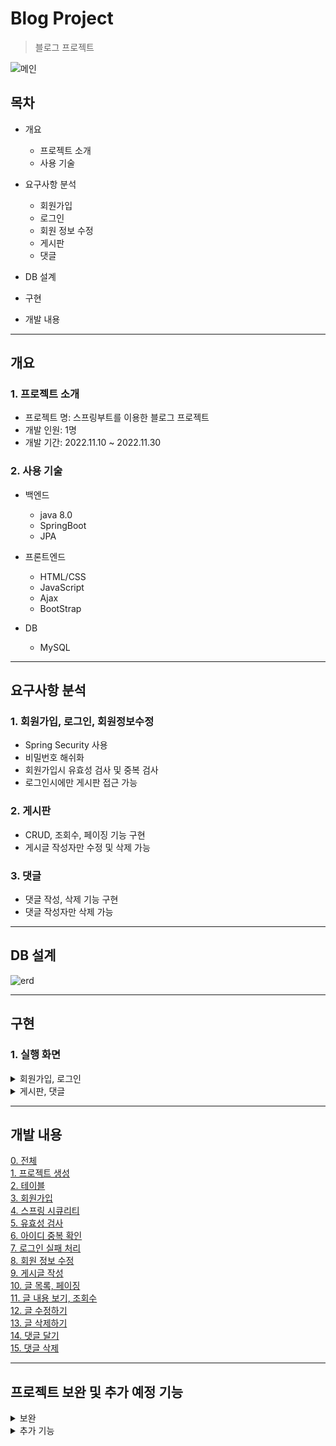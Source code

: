 # Blog Project 
> 블로그 프로젝트

![메인](https://user-images.githubusercontent.com/104826026/205257592-bf701844-63b6-447d-84cc-9a0c2296418f.png)


## 목차
* 개요
  * 프로젝트 소개
  * 사용 기술

* 요구사항 분석
  * 회원가입
  * 로그인
  * 회원 정보 수정
  * 게시판
  * 댓글
  
* DB 설계

* 구현

* 개발 내용

---
## 개요
### 1. 프로젝트 소개
* 프로젝트 명: 스프링부트를 이용한 블로그 프로젝트
* 개발 인원: 1명
* 개발 기간: 2022.11.10 ~ 2022.11.30

### 2. 사용 기술
* 백엔드
  * java 8.0
  * SpringBoot
  * JPA

* 프론트엔드
  * HTML/CSS
  * JavaScript
  * Ajax
  * BootStrap
 
* DB
  * MySQL
---
## 요구사항 분석
### 1. 회원가입, 로그인, 회원정보수정
* Spring Security 사용
* 비밀번호 해쉬화
* 회원가입시 유효성 검사 및 중복 검사
* 로그인시에만 게시판 접근 가능

### 2. 게시판
* CRUD, 조회수, 페이징 기능 구현
* 게시글 작성자만 수정 및 삭제 가능

### 3. 댓글
* 댓글 작성, 삭제 기능 구현
* 댓글 작성자만 삭제 가능
---
## DB 설계
![erd](https://user-images.githubusercontent.com/104826026/205219395-f4adda79-6a83-43af-b05f-743a9e6a2657.PNG)

---
## 구현
### 1. 실행 화면
<details>
<summary>회원가입, 로그인</summary>
<div markdown="1">
<br>
<p>1. 유효성 및 아이디 중복 검사</p>
<img src="https://user-images.githubusercontent.com/104826026/205252112-56445b62-ebd2-4672-8aa8-c65ce6a7cde0.PNG"></img>

<br>
<p>2. 회원가입 완료</p>
<img src="https://user-images.githubusercontent.com/104826026/205250306-8f040f00-679b-4c67-9a03-e835ada5a0fd.PNG"></img>

<br>
<p>3. 로그인 실패</p>
<img src="https://user-images.githubusercontent.com/104826026/205253265-ffa094b1-d262-4b14-b126-8a9706d2cbf4.gif"></img>

</div>
</details>

<details>
<summary>게시판, 댓글</summary>
<div markdown="1">

<br>
<p>1. 게시글 작성</p>
<img src="https://user-images.githubusercontent.com/104826026/205254244-b16389ff-929f-4202-9593-390b24db6194.PNG"></img>

<br>
<p>2. 게시글 목록, 페이징</p>
<img src="https://user-images.githubusercontent.com/104826026/205254352-fd602c1b-c1fb-43ec-8ed7-1de472f18084.PNG"></img>

<br>
<p>3. 게시글 보기</p>
<img src="https://user-images.githubusercontent.com/104826026/205254408-b829a7db-35ea-437f-bf5c-5efa44e7e223.PNG"></img>

<br>
<p>4. 댓글</p>
<img src="https://user-images.githubusercontent.com/104826026/205254456-1a9109b6-9fb0-44f0-a3f4-7aacfe188098.PNG"></img>
</div>
</details>

---
## 개발 내용
[0. 전체](https://dot-agate-dab.notion.site/9765f75bf2074a6abbff55f0bdb9e168) <br>
[1. 프로젝트 생성](https://dot-agate-dab.notion.site/1-9c66838505214e1ca177c6c257e6a00a) <br>
[2. 테이블](https://dot-agate-dab.notion.site/2-Entity-88c78b2dfeac4a5aa41b9575eff28f63) <br>
[3. 회원가입](https://dot-agate-dab.notion.site/3-a906704bedb74ced92fc95a7c48d06a7) <br>
[4. 스프링 시큐리티 ](https://dot-agate-dab.notion.site/4-c3737ad8b9564f58920ed7ea88c9e544) <br>
[5. 유효성 검사](https://dot-agate-dab.notion.site/5-deac1aee96424159bc18d0dd1cd3b2e9) <br>
[6. 아이디 중복 확인](https://dot-agate-dab.notion.site/6-f527bda10d0e42279277c0759b6330d4) <br>
[7. 로그인 실패 처리](https://dot-agate-dab.notion.site/7-f71df0e90da14310ae87bc65af0d90e6) <br>
[8. 회원 정보 수정](https://dot-agate-dab.notion.site/8-ca8451ec43e745be85af0a5131793999) <br>
[9. 게시글 작성](https://dot-agate-dab.notion.site/9-ad6966d773814f93b61ebdd9918586c6) <br>
[10. 글 목록, 페이징](https://dot-agate-dab.notion.site/10-d9482e3d71584767b5693668bac722c3) <br>
[11. 글 내용 보기, 조회수](https://dot-agate-dab.notion.site/11-87e25bb49ca24413b155d59fef9ec107) <br>
[12. 글 수정하기](https://dot-agate-dab.notion.site/12-773c92d3abc94b31a34b9aea4cdb1c4e) <br>
[13. 글 삭제하기](https://dot-agate-dab.notion.site/13-3f6955ac80474a13848d24a4e79addf0) <br>
[14. 댓글 달기](https://dot-agate-dab.notion.site/14-75d4197ac9714d83a4d843e33f32bcb6) <br>
[15. 댓글 삭제](https://dot-agate-dab.notion.site/15-3d689e8fdd6941d6973f28f981ca568e) <br>

---
## 프로젝트 보완 및 추가 예정 기능
<details>
<summary>보완</summary>
<div markdown="1">
 <p>회원 정보 수정시 비밀번호 수정하거나 원래 비밀번호를 입력하지 않고 이메일이나 이름만 수정할 시 비밀번호를 수정하지 않았음에도 로그인이 안되는 에러가 발생하여 회정 정보를 수정할 때는 무조건 비밀번호를 변경하거나 기존 비밀번호를 입력해야 로그인이 가능하여 해당 부분을 수정할 예정</p>
</div>
</details>

<details>
<summary>추가 기능</summary>
<div markdown="1">
 <p>카카오/네이버 로그인</p><br>
 <p>관리자 페이지</p><br>
 <p>검색 기능</p><br>
 <p>AWS 엘라스틱 빈스톡을 이용한 호스팅(진행중)</p><br>
</div>
</details>







